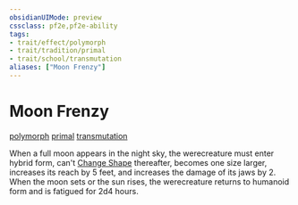 ```yaml
---
obsidianUIMode: preview
cssclass: pf2e,pf2e-ability
tags:
- trait/effect/polymorph
- trait/tradition/primal
- trait/school/transmutation
aliases: ["Moon Frenzy"]
---
```

# Moon Frenzy
[polymorph](polymorph.md)  [primal](primal.md)  [transmutation](transmutation.md)  

When a full moon appears in the night sky, the werecreature must enter hybrid form, can't [Change Shape](change-shape.md) thereafter, becomes one size larger, increases its reach by 5 feet, and increases the damage of its jaws by 2. When the moon sets or the sun rises, the werecreature returns to humanoid form and is fatigued for 2d4 hours.